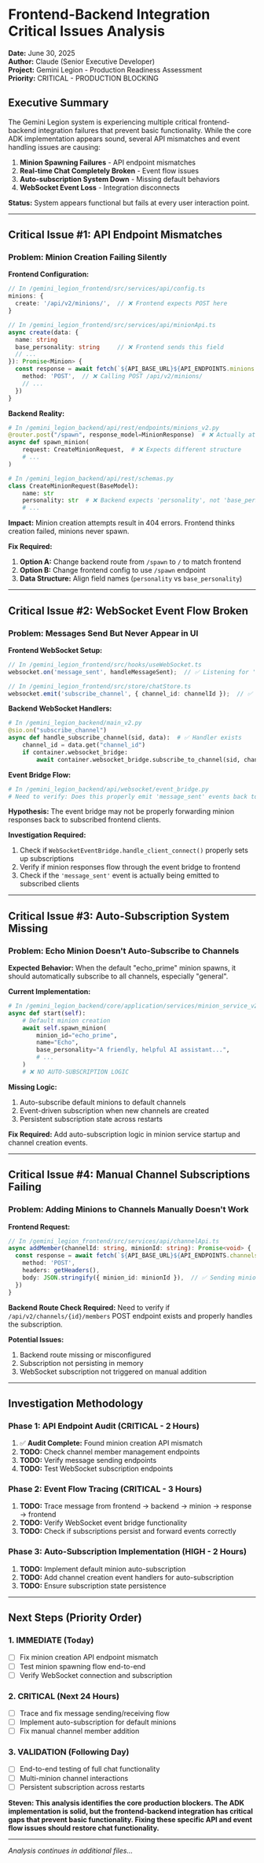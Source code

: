 # Frontend-Backend Integration Critical Issues Analysis

**Date:** June 30, 2025  
**Author:** Claude (Senior Executive Developer)  
**Project:** Gemini Legion - Production Readiness Assessment  
**Priority:** CRITICAL - PRODUCTION BLOCKING

## Executive Summary

The Gemini Legion system is experiencing multiple critical frontend-backend integration failures that prevent basic functionality. While the core ADK implementation appears sound, several API mismatches and event handling issues are causing:

1. **Minion Spawning Failures** - API endpoint mismatches
2. **Real-time Chat Completely Broken** - Event flow issues
3. **Auto-subscription System Down** - Missing default behaviors
4. **WebSocket Event Loss** - Integration disconnects

**Status:** System appears functional but fails at every user interaction point.

---

## Critical Issue #1: API Endpoint Mismatches 

### Problem: Minion Creation Failing Silently

**Frontend Configuration:**
```typescript
// In /gemini_legion_frontend/src/services/api/config.ts
minions: {
  create: '/api/v2/minions/',  // ❌ Frontend expects POST here
}

// In /gemini_legion_frontend/src/services/api/minionApi.ts  
async create(data: {
  name: string
  base_personality: string     // ❌ Frontend sends this field
  // ...
}): Promise<Minion> {
  const response = await fetch(`${API_BASE_URL}${API_ENDPOINTS.minions.create}`, {
    method: 'POST',  // ❌ Calling POST /api/v2/minions/
    // ...
  })
}
```

**Backend Reality:**
```python
# In /gemini_legion_backend/api/rest/endpoints/minions_v2.py
@router.post("/spawn", response_model=MinionResponse)  # ❌ Actually at /spawn
async def spawn_minion(
    request: CreateMinionRequest,  # ❌ Expects different structure
    # ...
)

# In /gemini_legion_backend/api/rest/schemas.py
class CreateMinionRequest(BaseModel):
    name: str
    personality: str  # ❌ Backend expects 'personality', not 'base_personality'
    # ...
```

**Impact:** Minion creation attempts result in 404 errors. Frontend thinks creation failed, minions never spawn.

**Fix Required:**
1. **Option A:** Change backend route from `/spawn` to `/` to match frontend
2. **Option B:** Change frontend config to use `/spawn` endpoint
3. **Data Structure:** Align field names (`personality` vs `base_personality`)

---

## Critical Issue #2: WebSocket Event Flow Broken

### Problem: Messages Send But Never Appear in UI

**Frontend WebSocket Setup:**
```typescript
// In /gemini_legion_frontend/src/hooks/useWebSocket.ts
websocket.on('message_sent', handleMessageSent);  // ✅ Listening for 'message_sent'

// In /gemini_legion_frontend/src/store/chatStore.ts  
websocket.emit('subscribe_channel', { channel_id: channelId });  // ✅ Subscribing correctly
```

**Backend WebSocket Handlers:**
```python
# In /gemini_legion_backend/main_v2.py
@sio.on("subscribe_channel")
async def handle_subscribe_channel(sid, data):  # ✅ Handler exists
    channel_id = data.get("channel_id")
    if container.websocket_bridge:
        await container.websocket_bridge.subscribe_to_channel(sid, channel_id)  # ✅ Logic exists
```

**Event Bridge Flow:**
```python
# In /gemini_legion_backend/api/websocket/event_bridge.py
# Need to verify: Does this properly emit 'message_sent' events back to frontend?
```

**Hypothesis:** The event bridge may not be properly forwarding minion responses back to subscribed frontend clients.

**Investigation Required:**
1. Check if `WebSocketEventBridge.handle_client_connect()` properly sets up subscriptions
2. Verify if minion responses flow through the event bridge to frontend
3. Check if the `'message_sent'` event is actually being emitted to subscribed clients

---

## Critical Issue #3: Auto-Subscription System Missing

### Problem: Echo Minion Doesn't Auto-Subscribe to Channels

**Expected Behavior:** When the default "echo_prime" minion spawns, it should automatically subscribe to all channels, especially "general".

**Current Implementation:**
```python
# In /gemini_legion_backend/core/application/services/minion_service_v2.py
async def start(self):
    # Default minion creation
    await self.spawn_minion(
        minion_id="echo_prime",
        name="Echo",
        base_personality="A friendly, helpful AI assistant...",
        # ...
    )
    # ❌ NO AUTO-SUBSCRIPTION LOGIC
```

**Missing Logic:**
1. Auto-subscribe default minions to default channels
2. Event-driven subscription when new channels are created
3. Persistent subscription state across restarts

**Fix Required:**
Add auto-subscription logic in minion service startup and channel creation events.

---

## Critical Issue #4: Manual Channel Subscriptions Failing

### Problem: Adding Minions to Channels Manually Doesn't Work

**Frontend Request:**
```typescript
// In /gemini_legion_frontend/src/services/api/channelApi.ts
async addMember(channelId: string, minionId: string): Promise<void> {
  const response = await fetch(`${API_BASE_URL}${API_ENDPOINTS.channels.addMember(channelId)}`, {
    method: 'POST',
    headers: getHeaders(),
    body: JSON.stringify({ minion_id: minionId }),  // ✅ Sending minion_id
  })
}
```

**Backend Route Check Required:**
Need to verify if `/api/v2/channels/{id}/members` POST endpoint exists and properly handles the subscription.

**Potential Issues:**
1. Backend route missing or misconfigured
2. Subscription not persisting in memory
3. WebSocket subscription not triggered on manual addition

---

## Investigation Methodology

### Phase 1: API Endpoint Audit (CRITICAL - 2 Hours)
1. ✅ **Audit Complete:** Found minion creation API mismatch
2. **TODO:** Check channel member management endpoints
3. **TODO:** Verify message sending endpoints
4. **TODO:** Test WebSocket subscription endpoints

### Phase 2: Event Flow Tracing (CRITICAL - 3 Hours)  
1. **TODO:** Trace message from frontend → backend → minion → response → frontend
2. **TODO:** Verify WebSocket event bridge functionality
3. **TODO:** Check if subscriptions persist and forward events correctly

### Phase 3: Auto-Subscription Implementation (HIGH - 2 Hours)
1. **TODO:** Implement default minion auto-subscription
2. **TODO:** Add channel creation event handlers for auto-subscription
3. **TODO:** Ensure subscription state persistence

---

## Next Steps (Priority Order)

### 1. IMMEDIATE (Today)
- [ ] Fix minion creation API endpoint mismatch
- [ ] Test minion spawning flow end-to-end
- [ ] Verify WebSocket connection and subscription

### 2. CRITICAL (Next 24 Hours)
- [ ] Trace and fix message sending/receiving flow
- [ ] Implement auto-subscription for default minions
- [ ] Fix manual channel member addition

### 3. VALIDATION (Following Day)
- [ ] End-to-end testing of full chat functionality
- [ ] Multi-minion channel interactions
- [ ] Persistent subscription across restarts

**Steven: This analysis identifies the core production blockers. The ADK implementation is solid, but the frontend-backend integration has critical gaps that prevent basic functionality. Fixing these specific API and event flow issues should restore chat functionality.**

---

*Analysis continues in additional files...*